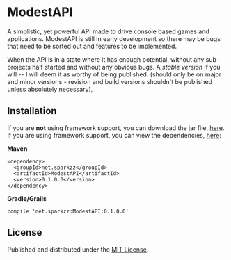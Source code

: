 ModestAPI
=
A simplistic, yet powerful API made to drive console based games and applications. ModestAPI is still in early development so there may be bugs that need to be sorted out and features to be implemented. 

When the API is in a state where it has enough potential, without any sub-projects half started and without any obvious bugs. A *stable version* if you will -- I will deem it as worthy of being published. (should only be on major and minor versions - revision and build versions shouldn't be published unless absolutely necessary),

Installation
-
If you are **not** using framework support, you can download the jar file, [here](http://dl.sparkzz.net/modestapi).<br>
If you are using framework support, you can view the dependencies, [here](http://sparkzz.net/repo/dependency-info.html):

**Maven**
```
<dependency>
  <groupId>net.sparkzz</groupId>
  <artifactId>ModestAPI</artifactId>
  <version>0.1.0.0</version>
</dependency>
```
**Gradle/Grails**
```
compile 'net.sparkzz:ModestAPI:0.1.0.0'
```

License
-
Published and distributed under the [MIT License](https://github.com/BrendonButler/ModestAPI/blob/master/License.md).

